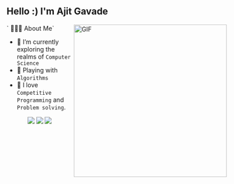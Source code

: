 
<h2> Hello :) I'm Ajit Gavade</h2>
<img align="right" alt="GIF" src="https://media1.tenor.com/images/9fb771fb621c29b0a2eae945b5ceeeb3/tenor.gif" width="350"/>
` 👨🏻‍💻 About Me`


- 🔭 I’m currently exploring the realms of `Computer Science`
- 🌱 Playing with `Algorithms`
- 💚 I love `Competitive Programming` and `Problem solving`.
  <br>


<p align="center"> 
  <a href="https://www.linkedin.com/in/aj64bit/" target="_blank"><img src="https://img.shields.io/badge/LinkedIn-0077B5?style=for-the-badge&logo=linkedin&logoColor=white"/></a>
  <a href="mailto:ajitgavade02@outlook.com" target="_blank"><img src="https://img.shields.io/badge/Gmail-D14836?style=for-the-badge&logo=gmail&logoColor=white"/></a>
  <a href="https://drive.google.com/drive/u/0/folders/16rFkBoh4XAyRaAbbGH81WiuGjW7Trx3x" target="_blank"><img src="https://img.shields.io/badge/RESUME📄-0077B5?style=for-the-badge&logo=Download&logoColor=blue"/></a>


